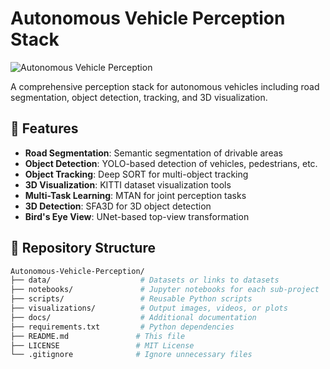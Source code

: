 # Autonomous Vehicle Perception Stack

![Autonomous Vehicle Perception](visualizations/banner.png) <!-- Add a banner image later -->

A comprehensive perception stack for autonomous vehicles including road segmentation, object detection, tracking, and 3D visualization.

## 🚀 Features

- **Road Segmentation**: Semantic segmentation of drivable areas
- **Object Detection**: YOLO-based detection of vehicles, pedestrians, etc.
- **Object Tracking**: Deep SORT for multi-object tracking
- **3D Visualization**: KITTI dataset visualization tools
- **Multi-Task Learning**: MTAN for joint perception tasks
- **3D Detection**: SFA3D for 3D object detection
- **Bird's Eye View**: UNet-based top-view transformation

## 📂 Repository Structure

```bash
Autonomous-Vehicle-Perception/
├── data/                    # Datasets or links to datasets
├── notebooks/               # Jupyter notebooks for each sub-project
├── scripts/                 # Reusable Python scripts
├── visualizations/          # Output images, videos, or plots
├── docs/                    # Additional documentation
├── requirements.txt         # Python dependencies
├── README.md               # This file
├── LICENSE                 # MIT License
└── .gitignore              # Ignore unnecessary files
